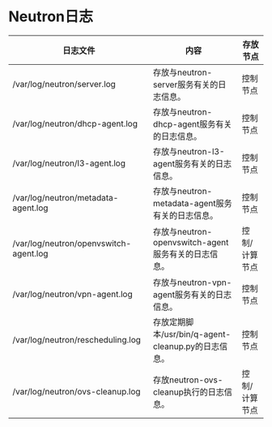# Neutron日志

|日志文件|内容|存放节点|
|----|--------|----------|
|/var/log/neutron/server.log|存放与neutron-server服务有关的日志信息。|控制节点|
|/var/log/neutron/dhcp-agent.log|存放与neutron-dhcp-agent服务有关的日志信息。|控制节点|
|/var/log/neutron/l3-agent.log|存放与neutron-l3-agent服务有关的日志信息。|控制节点|
|/var/log/neutron/metadata-agent.log|存放与neutron-metadata-agent服务有关的日志信息。|控制节点|
|/var/log/neutron/openvswitch-agent.log|存放与neutron-openvswitch-agent服务有关的日志信息。|控制/计算节点|
|/var/log/neutron/vpn-agent.log|存放与neutron-vpn-agent服务有关的日志信息。|控制节点|
|/var/log/neutron/rescheduling.log|存放定期脚本/usr/bin/q-agent-cleanup.py的日志信息。|控制节点|
|/var/log/neutron/ovs-cleanup.log|存放neutron-ovs-cleanup执行的日志信息。|控制/计算节点|
